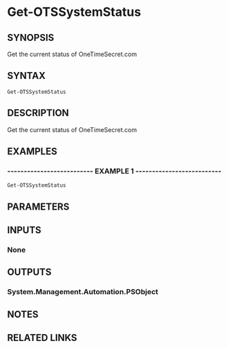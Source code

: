 # Get-OTSSystemStatus

## SYNOPSIS
Get the current status of OneTimeSecret.com

## SYNTAX

```
Get-OTSSystemStatus
```

## DESCRIPTION
Get the current status of OneTimeSecret.com

## EXAMPLES

### -------------------------- EXAMPLE 1 --------------------------
```
Get-OTSSystemStatus
```

## PARAMETERS

## INPUTS

### None

## OUTPUTS

### System.Management.Automation.PSObject

## NOTES

## RELATED LINKS


